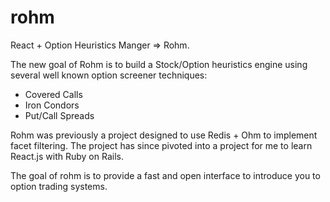 # rohm
React + Option Heuristics Manger => Rohm.

The new goal of Rohm is to build a Stock/Option heuristics engine using several well known option screener techniques:
* Covered Calls
* Iron Condors
* Put/Call Spreads


Rohm was previously a project designed to use Redis + Ohm to implement facet filtering. The project has since pivoted into a project for me to learn React.js with Ruby on Rails.


The goal of rohm is to provide a fast and open interface to introduce you to option trading systems.
